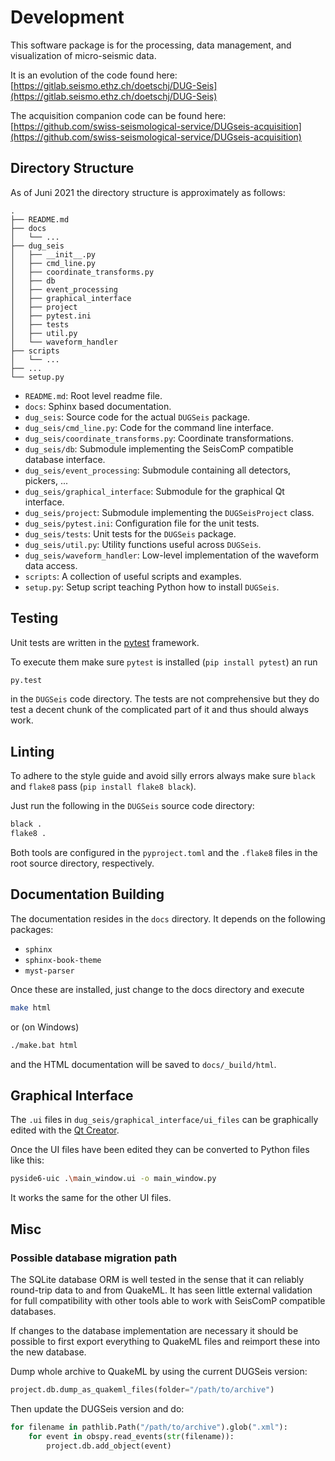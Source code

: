 # Development

This software package is for the processing, data management, and visualization
of micro-seismic data.

It is an evolution of the code found here:
[https://gitlab.seismo.ethz.ch/doetschj/DUG-Seis](https://gitlab.seismo.ethz.ch/doetschj/DUG-Seis)

The acquisition companion code can be found here: [https://github.com/swiss-seismological-service/DUGseis-acquisition](https://github.com/swiss-seismological-service/DUGseis-acquisition)

## Directory Structure

As of Juni 2021 the directory structure is approximately as follows:

```
.
├── README.md
├── docs
│   └── ...
├── dug_seis
│   ├── __init__.py
│   ├── cmd_line.py
│   ├── coordinate_transforms.py
│   ├── db
│   ├── event_processing
│   ├── graphical_interface
│   ├── project
│   ├── pytest.ini
│   ├── tests
│   ├── util.py
│   └── waveform_handler
├── scripts
│   └── ...
├── ...
└── setup.py
```

* `README.md`: Root level readme file.
* `docs`: Sphinx based documentation.
* `dug_seis`: Source code for the actual `DUGSeis` package.
* `dug_seis/cmd_line.py`: Code for the command line interface.
* `dug_seis/coordinate_transforms.py`: Coordinate transformations.
* `dug_seis/db`: Submodule implementing the SeisComP compatible database
  interface.
* `dug_seis/event_processing`: Submodule containing all detectors, pickers, ...
* `dug_seis/graphical_interface`: Submodule for the graphical Qt interface.
* `dug_seis/project`: Submodule implementing the `DUGSeisProject` class.
* `dug_seis/pytest.ini`: Configuration file for the unit tests.
* `dug_seis/tests`: Unit tests for the `DUGSeis` package.
* `dug_seis/util.py`: Utility functions useful across `DUGSeis`.
* `dug_seis/waveform_handler`: Low-level implementation of the waveform data
  access.
* `scripts`: A collection of useful scripts and examples.
* `setup.py`: Setup script teaching Python how to install `DUGSeis`.

## Testing

Unit tests are written in the [pytest](https://pytest.org) framework.

To execute them make sure `pytest` is installed (`pip install pytest`) an run

```bash
py.test
```

in the `DUGSeis` code directory. The tests are not comprehensive but they do
test a decent chunk of the complicated part of it and thus should always work.

## Linting

To adhere to the style guide and avoid silly errors always make sure `black` and
`flake8` pass (`pip install flake8 black`).

Just run the following in the `DUGSeis` source code directory:

```bash
black .
flake8 .
```

Both tools are configured in the `pyproject.toml` and the `.flake8` files in the
root source directory, respectively.

## Documentation Building

The documentation resides in the `docs` directory. It depends on the following packages:

* `sphinx`
* `sphinx-book-theme`
* `myst-parser`

Once these are installed, just change to the docs directory and execute

```bash
make html
```

or (on Windows)

```bash
./make.bat html
```

and the HTML documentation will be saved to `docs/_build/html`.


## Graphical Interface

The `.ui` files in `dug_seis/graphical_interface/ui_files` can be graphically
edited with the [Qt Creator](https://www.qt.io/product/development-tools).

Once the UI files have been edited they can be converted to Python files like this:

```bash
pyside6-uic .\main_window.ui -o main_window.py
```

It works the same for the other UI files.


## Misc

### Possible database migration path

The SQLite database ORM is well tested in the sense that it can reliably
round-trip data to and from QuakeML. It has seen little external validation for
full compatibility with other tools able to work with SeisComP compatible
databases.

If changes to the database implementation are necessary it should be possible
to first export everything to QuakeML files and reimport these into the new
database.

Dump whole archive to QuakeML by using the current DUGSeis version:

```python
project.db.dump_as_quakeml_files(folder="/path/to/archive")
```

Then update the DUGSeis version and do:

```python
for filename in pathlib.Path("/path/to/archive").glob(".xml"):
    for event in obspy.read_events(str(filename)):
        project.db.add_object(event)
```